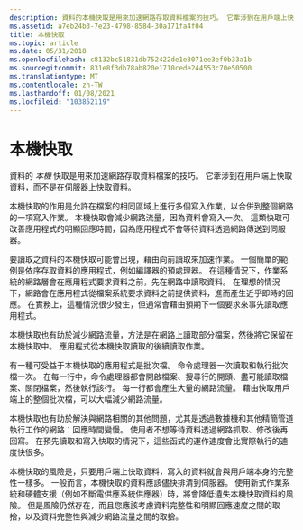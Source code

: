 ```yaml
---
description: 資料的本機快取是用來加速網路存取資料檔案的技巧。 它牽涉到在用戶端上快取資料，而不是在伺服器上快取資料。
ms.assetid: a7eb24b3-7e23-4798-8584-30a171fa4f04
title: 本機快取
ms.topic: article
ms.date: 05/31/2018
ms.openlocfilehash: c8132bc51831db752422de1e3071ee3ef0b33a1b
ms.sourcegitcommit: 831e8f3db78ab820e1710cede244553c70e50500
ms.translationtype: MT
ms.contentlocale: zh-TW
ms.lasthandoff: 01/08/2021
ms.locfileid: "103852119"
---
```

# <a name="local-caching"></a>本機快取

資料的 *本機* 快取是用來加速網路存取資料檔案的技巧。 它牽涉到在用戶端上快取資料，而不是在伺服器上快取資料。

本機快取的作用是允許在檔案的相同區域上進行多個寫入作業，以合併到整個網路的一項寫入作業。 本機快取會減少網路流量，因為資料會寫入一次。 這類快取可改善應用程式的明顯回應時間，因為應用程式不會等待資料透過網路傳送到伺服器。

要讀取之資料的本機快取可能會出現，藉由向前讀取來加速作業。 一個簡單的範例是依序存取資料的應用程式，例如編譯器的預處理器。 在這種情況下，作業系統的網路層會在應用程式要求資料之前，先在網路中讀取資料。 在理想的情況下，網路會在應用程式從檔案系統要求資料之前提供資料，進而產生近乎即時的回應。 在實務上，這種情況很少發生，但通常會藉由預期下一個要求來事先讀取應用程式。

本機快取也有助於減少網路流量，方法是在網路上讀取部分檔案，然後將它保留在本機快取中。 應用程式從本機快取讀取的後續讀取作業。

有一種可受益于本機快取的應用程式是批次檔。 命令處理器一次讀取和執行批次檔一次。 在每一行中，命令處理器都會開啟檔案、搜尋行的開頭、盡可能讀取檔案、關閉檔案，然後執行該行。 每一行都會產生大量的網路流量。 藉由快取用戶端上的整個批次檔，可以大幅減少網路流量。

本機快取也有助於解決與網路相關的其他問題，尤其是透過數據機和其他精簡管道執行工作的網路：回應時間變慢。 使用者不想等待資料透過網路抓取、修改後再回寫。 在預先讀取和寫入快取的情況下，這些函式的運作速度會比實際執行的速度快很多。

本機快取的風險是，只要用戶端上快取資料，寫入的資料就會與用戶端本身的完整性一樣多。 一般而言，本機快取的資料應該儘快排清到伺服器。 使用新式作業系統和硬體支援（例如不斷電供應系統供應器）時，將會降低遺失本機快取資料的風險。 但是風險仍然存在，而且您應該考慮資料完整性和明顯回應速度之間的取捨，以及資料完整性與減少網路流量之間的取捨。

 

 



